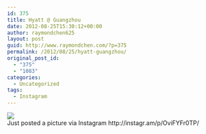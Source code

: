 ```yaml
---
id: 375
title: Hyatt @ Guangzhou
date: 2012-08-25T15:30:12+00:00
author: raymondchen625
layout: post
guid: http://www.raymondchen.com/?p=375
permalink: /2012/08/25/hyatt-guangzhou/
original_post_id:
  - "375"
  - "1083"
categories:
  - Uncategorized
tags:
  - Instagram
---
```

<img src='http://distilleryimage3.s3.amazonaws.com/7e44a4f4ee8611e19c6622000a1e89ba_7.jpg' style='max-width:600px;' />

<div>
  Just posted a picture via Instagram http://instagr.am/p/OviFYFr0TP/
</div>